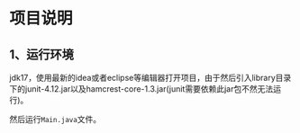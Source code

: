 # 项目说明

## 1、运行环境

jdk17，使用最新的idea或者eclipse等编辑器打开项目，由于然后引入library目录下的junit-4.12.jar以及hamcrest-core-1.3.jar(junit需要依赖此jar包不然无法运行)。

然后运行`Main.java`文件。